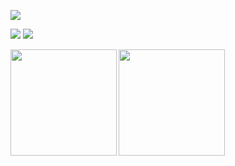 ![](https://github-profile-summary-cards.vercel.app/api/cards/profile-details?username=nyohoo&theme=dracula)

[![](https://github-readme-stats.vercel.app/api?username=nyohoo&count_private=true&show_icons=true&theme=dracula)](https://github.com/miwashutaro0611)
[![](https://github-readme-stats.vercel.app/api/top-langs/?username=nyohoo&layout=compact&theme=dracula)](https://github.com/miwashutaro0611)
<p>
<a href="https://github.com/miwashutaro0611">
  <img align="left" height="170px" src="https://github-readme-stats.vercel.app/api?username=miwashutaro0611&count_private=true&show_icons=true&theme=dracula" />
</a>
<a href="https://github.com/miwashutaro0611">
  <img align="left" height="170px" src="https://github-readme-stats.vercel.app/api/top-langs/?username=miwashutaro0611&layout=compact&theme=dracula" />
</a>
</p>
